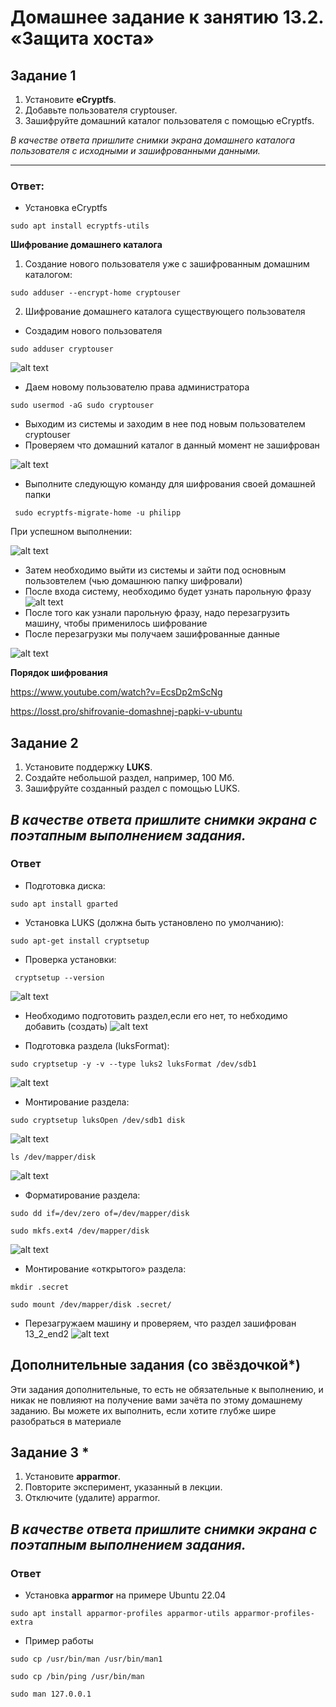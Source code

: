 # Домашнее задание к занятию 13.2. «Защита хоста»

## Задание 1

1. Установите **eCryptfs**.
2. Добавьте пользователя cryptouser.
3. Зашифруйте домашний каталог пользователя с помощью eCryptfs.

*В качестве ответа  пришлите снимки экрана домашнего каталога пользователя с исходными и зашифрованными данными.*  

----
### Ответ:
* Установка eCryptfs

```script bash
sudo apt install ecryptfs-utils
```
**Шифрование домашнего каталога**

1. Создание нового пользователя уже с зашифрованным домашним каталогом:

```script bash
sudo adduser --encrypt-home cryptouser
```

2. Шифрование домашнего каталога существующего пользователя

 * Создадим нового пользователя
 ```script bash
 sudo adduser cryptouser
 ```
 ![alt text](https://github.com/filipp761/Netology-sdb-homewoks/blob/main/img/13_2_adduser.png)
 
* Даем новому пользователю права администратора
 ```script bash
 sudo usermod -aG sudo cryptouser
 ```
* Выходим из системы и заходим в нее под новым пользователем cryptouser
* Проверяем что домашний каталог в данный момент не зашифрован

 ![alt text](https://github.com/filipp761/Netology-sdb-homewoks/blob/main/img/13_2_bez_shifra.png)
 
* Выполните следующую команду для шифрования своей домашней папки
```script bash
 sudo ecryptfs-migrate-home -u philipp
 ```
 При успешном выполнении:
 
 ![alt text](https://github.com/filipp761/Netology-sdb-homewoks/blob/main/img/13_2_seccesfull_shifr.png)
 
* Затем необходимо выйти из системы и зайти под основным пользовтелем (чью домашнюю папку шифровали)
* После входа систему, необходимо будет узнать парольную фразу 
![alt text](https://github.com/filipp761/Netology-sdb-homewoks/blob/main/img/13_2_passphrase.png)
* После того как узнали парольную фразу, надо перезагрузить машину, чтобы применилось шифрование
* После перезагрузки мы получаем зашифрованные данные

![alt text](https://github.com/filipp761/Netology-sdb-homewoks/blob/main/img/13_2_end.png)

**Порядок шифрования**

https://www.youtube.com/watch?v=EcsDp2mScNg

https://losst.pro/shifrovanie-domashnej-papki-v-ubuntu

## Задание 2

1. Установите поддержку **LUKS**.
2. Создайте небольшой раздел, например, 100 Мб.
3. Зашифруйте созданный раздел с помощью LUKS.

*В качестве ответа пришлите снимки экрана с поэтапным выполнением задания.*
---
### Ответ

* Подготовка диска:
```script bash
sudo apt install gparted
 ```
* Установка LUKS (должна быть установлено по умолчанию):
```script bash
sudo apt-get install cryptsetup
 ```
* Проверка установки:
```script bash
 cryptsetup --version
 ```
![alt text](https://github.com/filipp761/Netology-sdb-homewoks/blob/main/img/13_2_cryptosetup_version.png)

* Необходимо подготовить раздел,если его нет, то небходимо добавить (создать)
![alt text](https://github.com/filipp761/Netology-sdb-homewoks/blob/main/img/13_2_Gparted.png)

* Подготовка раздела (luksFormat):
```script bash
sudo cryptsetup -y -v --type luks2 luksFormat /dev/sdb1
```
![alt text](https://github.com/filipp761/Netology-sdb-homewoks/blob/main/img/13_2_LUKSformst.png)

* Монтирование раздела:
```script bash
sudo cryptsetup luksOpen /dev/sdb1 disk
```
![alt text](https://github.com/filipp761/Netology-sdb-homewoks/blob/main/img/13_2_mount_1.png)
```script bash
ls /dev/mapper/disk
``` 
![alt text](https://github.com/filipp761/Netology-sdb-homewoks/blob/main/img/13_2_mount_2.png)

* Форматирование раздела:
```script bash
sudo dd if=/dev/zero of=/dev/mapper/disk
```
```script bash
sudo mkfs.ext4 /dev/mapper/disk
```
![alt text](https://github.com/filipp761/Netology-sdb-homewoks/blob/main/img/13_2_format.png)

* Монтирование «открытого» раздела:
```script bash
mkdir .secret
```
```script bash
sudo mount /dev/mapper/disk .secret/
```
* Перезагружаем машину и проверяем, что раздел зашифрован 13_2_end2
![alt text](https://github.com/filipp761/Netology-sdb-homewoks/blob/main/img/13_2_end2.png)

## Дополнительные задания (со звёздочкой*)

Эти задания дополнительные, то есть не обязательные к выполнению, и никак не повлияют на получение вами зачёта по этому домашнему заданию. Вы можете их выполнить, если хотите глубже шире разобраться в материале

## Задание 3 *

1. Установите **apparmor**.
2. Повторите эксперимент, указанный в лекции.
3. Отключите (удалите) apparmor.


*В качестве ответа пришлите снимки экрана с поэтапным выполнением задания.*
---
### Ответ

* Установка **apparmor** на примере Ubuntu 22.04
```script bash
sudo apt install apparmor-profiles apparmor-utils apparmor-profiles-extra
```
* Пример работы
```script bash
sudo cp /usr/bin/man /usr/bin/man1
```
```script bash
sudo cp /bin/ping /usr/bin/man
```
```script bash
sudo man 127.0.0.1
```

